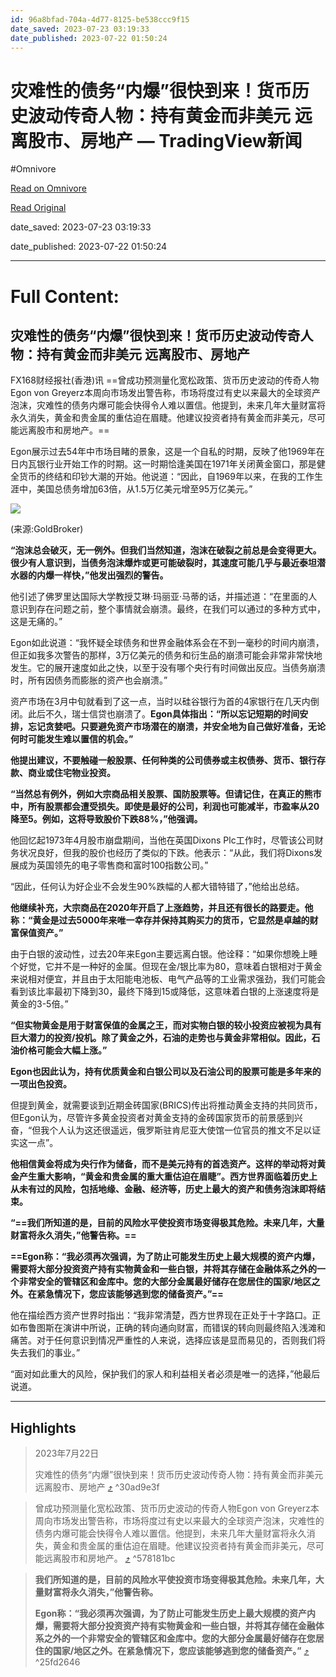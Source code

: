 ```yaml
---
id: 96a8bfad-704a-4d77-8125-be538ccc9f15
date_saved: 2023-07-23 03:19:33
date_published: 2023-07-22 01:50:24
---
```


# 灾难性的债务“内爆”很快到来！货币历史波动传奇人物：持有黄金而非美元 远离股市、房地产 — TradingView新闻
#Omnivore

[Read on Omnivore](https://omnivore.app/me/https-cn-tradingview-com-news-fx-168-468-a-987-bae-3-f-9-0-189819e1c93)

[Read Original](https://cn.tradingview.com/news/fx168:468a987bae3f9:0)

date_saved: 2023-07-23 03:19:33

date_published: 2023-07-22 01:50:24

--- 

# Full Content: 

## 灾难性的债务“内爆”很快到来！货币历史波动传奇人物：持有黄金而非美元 远离股市、房地产

FX168财经报社(香港)讯 ==曾成功预测量化宽松政策、货币历史波动的传奇人物Egon von Greyerz本周向市场发出警告称，市场将度过有史以来最大的全球资产泡沫，灾难性的债务内爆可能会快得令人难以置信。他提到，未来几年大量财富将永久消失，黄金和贵金属的重估迫在眉睫。他建议投资者持有黄金而非美元，尽可能远离股市和房地产。==

Egon展示过去54年中市场目睹的景象，这是一个自私的时期，反映了他1969年在日内瓦银行业开始工作的时期。这一时期恰逢美国在1971年关闭黄金窗口，那是健全货币的终结和印钞大潮的开始。他说道：“因此，自1969年以来，在我的工作生涯中，美国总债务增加63倍，从1.5万亿美元增至95万亿美元。”

![](https://proxy-prod.omnivore-image-cache.app/0x0,syMHO1YyYfIX1Es73rrABRoR2_IF-YqmG5ItCTYReRCs/https://s3.tradingview.com/news/image/fx168:468a987bae3f9-9361e014f90009d4c3bf2029c44b4c3a-resized.jpeg)

(来源:GoldBroker)

**“泡沫总会破灭，无一例外。但我们当然知道，泡沫在破裂之前总是会变得更大。很少有人意识到，当债务泡沫爆炸或更可能破裂时，其速度可能几乎与最近泰坦潜水器的内爆一样快，”他发出强烈的警告。**

他引述了佛罗里达国际大学教授艾琳·玛丽亚·马蒂的话，并描述道：“在里面的人意识到存在问题之前，整个事情就会崩溃。最终，在我们可以通过的多种方式中，这是无痛的。”

Egon如此说道：“我怀疑全球债务和世界金融体系会在不到一毫秒的时间内崩溃，但正如我多次警告的那样，3万亿美元的债务和衍生品的崩溃可能会非常非常快地发生。它的展开速度如此之快，以至于没有哪个央行有时间做出反应。当债务崩溃时，所有因债务而膨胀的资产也会崩溃。”

资产市场在3月中旬就看到了这一点，当时以硅谷银行为首的4家银行在几天内倒闭。此后不久，瑞士信贷也崩溃了。**Egon具体指出：“所以忘记短期的时间安排，忘记贪婪吧。只要避免资产市场潜在的崩溃，并安全地为自己做好准备，无论何时可能发生难以置信的机会。”**

**他提出建议，不要触碰一般股票、任何种类的公司债券或主权债券、货币、银行存款、商业或住宅物业投资。**

**“当然总有例外，例如大宗商品相关股票、国防股票等。但请记住，在真正的熊市中，所有股票都会遭受损失。即使是最好的公司，利润也可能减半，市盈率从20降至5。例如，这将导致股价下跌88%，”他强调。**

他回忆起1973年4月股市崩盘期间，当他在英国Dixons Plc工作时，尽管该公司财务状况良好，但我的股价也经历了类似的下跌。他表示：“从此，我们将Dixons发展成为英国领先的电子零售商和富时100指数公司。”

“因此，任何认为好企业不会发生90%跌幅的人都大错特错了，”他给出总结。

**他继续补充，大宗商品在2020年开启了上涨趋势，并且还有很长的路要走。他称：“黄金是过去5000年来唯一幸存并保持其购买力的货币，它显然是卓越的财富保值资产。”**

由于白银的波动性，过去20年来Egon主要远离白银。他诠释：“如果你想晚上睡个好觉，它并不是一种好的金属。但现在金/银比率为80，意味着白银相对于黄金来说相对便宜，并且由于太阳能电池板、电气产品等的工业需求强劲，我们可能会看到该比率最初下降到30，最终下降到15或降低，这意味着白银的上涨速度将是黄金的3-5倍。”

**“但实物黄金是用于财富保值的金属之王，而对实物白银的较小投资应被视为具有巨大潜力的投资/投机。除了黄金之外，石油的走势也与黄金非常相似。因此，石油价格可能会大幅上涨。”**

**Egon也因此认为，持有优质黄金和白银公司以及石油公司的股票可能是多年来的一项出色投资。**

但提到黄金，就需要谈到近期金砖国家(BRICS)传出将推动黄金支持的共同货币，但Egon认为，尽管许多黄金投资者对黄金支持的金砖国家货币的前景感到兴奋，“但我个人认为这还很遥远，俄罗斯驻肯尼亚大使馆一位官员的推文不足以证实这一点”。

**他相信黄金将成为央行作为储备，而不是美元持有的首选资产。这样的举动将对黄金产生重大影响，“黄金和贵金属的重大重估迫在眉睫”。西方世界面临着历史上从未有过的风险，包括地缘、金融、经济等，历史上最大的资产和债务泡沫即将结束。**

**“==我们所知道的是，目前的风险水平使投资市场变得极其危险。未来几年，大量财富将永久消失，”他警告称。==**

**==Egon称：“我必须再次强调，为了防止可能发生历史上最大规模的资产内爆，需要将大部分投资资产持有实物黄金和一些白银，并将其存储在金融体系之外的一个非常安全的管辖区和金库中。您的大部分金属最好储存在您居住的国家/地区之外。在紧急情况下，您应该能够逃到您的储备资产。”==**

他在描绘西方资产世界时指出：“我非常清楚，西方世界现在正处于十字路口。正如布鲁图斯在演讲中所说，正确的转向通向财富，而错误的转向则最终陷入浅滩和痛苦。对于任何意识到情况严重性的人来说，选择应该是显而易见的，否则我们将失去我们的事业。”

“面对如此重大的风险，保护我们的家人和利益相关者必须是唯一的选择，”他最后说道。

---

## Highlights

> 2023年7月22日 
> 
> 灾难性的债务“内爆”很快到来！货币历史波动传奇人物：持有黄金而非美元 远离股市、房地产 [⤴️](https://omnivore.app/me/https-cn-tradingview-com-news-fx-168-468-a-987-bae-3-f-9-0-189819e1c93#30ad9e3f-fdff-475b-a04c-6dd9d21363d9)  ^30ad9e3f

> 曾成功预测量化宽松政策、货币历史波动的传奇人物Egon von Greyerz本周向市场发出警告称，市场将度过有史以来最大的全球资产泡沫，灾难性的债务内爆可能会快得令人难以置信。他提到，未来几年大量财富将永久消失，黄金和贵金属的重估迫在眉睫。他建议投资者持有黄金而非美元，尽可能远离股市和房地产。 [⤴️](https://omnivore.app/me/https-cn-tradingview-com-news-fx-168-468-a-987-bae-3-f-9-0-189819e1c93#578181bc-3cc2-4377-b69b-f4a3f5f019a7)  ^578181bc

> **我们所知道的是，目前的风险水平使投资市场变得极其危险。未来几年，大量财富将永久消失，”他警告称。**
> 
> **Egon称：“我必须再次强调，为了防止可能发生历史上最大规模的资产内爆，需要将大部分投资资产持有实物黄金和一些白银，并将其存储在金融体系之外的一个非常安全的管辖区和金库中。您的大部分金属最好储存在您居住的国家/地区之外。在紧急情况下，您应该能够逃到您的储备资产。”** [⤴️](https://omnivore.app/me/https-cn-tradingview-com-news-fx-168-468-a-987-bae-3-f-9-0-189819e1c93#25fd2646-34af-4d87-840e-c21e8d65df98)  ^25fd2646

